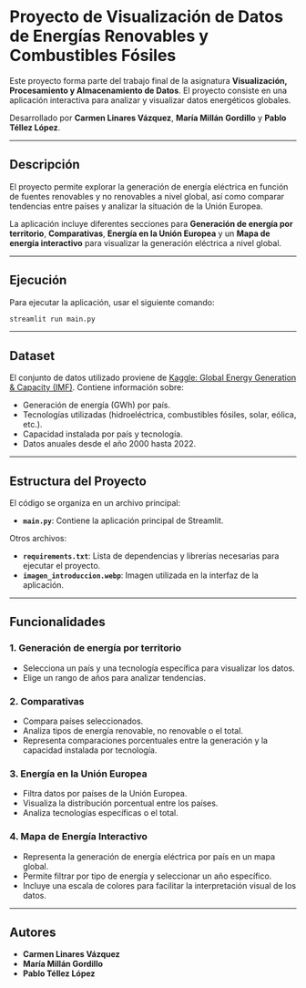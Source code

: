 # Proyecto de Visualización de Datos de Energías Renovables y Combustibles Fósiles

Este proyecto forma parte del trabajo final de la asignatura **Visualización, Procesamiento y Almacenamiento de Datos**.
El proyecto consiste en una aplicación interactiva para analizar y visualizar datos energéticos globales.

Desarrollado por **Carmen Linares Vázquez**, **María Millán Gordillo** y **Pablo Téllez López**.

---

## Descripción

El proyecto permite explorar la generación de energía eléctrica en función de fuentes renovables y no renovables a nivel global, así como comparar tendencias entre países y analizar la situación de la Unión Europea.

La aplicación incluye diferentes secciones para **Generación de energía por territorio**, **Comparativas**, **Energía en la Unión Europea** y un **Mapa de energía interactivo** para visualizar la generación eléctrica a nivel global.

---

## Ejecución

Para ejecutar la aplicación, usar el siguiente comando:

```bash
streamlit run main.py
```

---

## Dataset

El conjunto de datos utilizado proviene de [Kaggle: Global Energy Generation & Capacity (IMF)](https://www.kaggle.com/datasets/pinuto/global-energy-generation-and-capacity-imf). Contiene información sobre:

- Generación de energía (GWh) por país.
- Tecnologías utilizadas (hidroeléctrica, combustibles fósiles, solar, eólica, etc.).
- Capacidad instalada por país y tecnología.
- Datos anuales desde el año 2000 hasta 2022.

---

## Estructura del Proyecto

El código se organiza en un archivo principal:

- **`main.py`**: Contiene la aplicación principal de Streamlit.

Otros archivos:

- **`requirements.txt`**: Lista de dependencias y librerías necesarias para ejecutar el proyecto.
- **`imagen_introduccion.webp`**: Imagen utilizada en la interfaz de la aplicación.

---

## Funcionalidades

### 1. Generación de energía por territorio

- Selecciona un país y una tecnología específica para visualizar los datos.
- Elige un rango de años para analizar tendencias.

### 2. Comparativas

- Compara países seleccionados.
- Analiza tipos de energía renovable, no renovable o el total.
- Representa comparaciones porcentuales entre la generación y la capacidad instalada por tecnología.

### 3. Energía en la Unión Europea

- Filtra datos por países de la Unión Europea.
- Visualiza la distribución porcentual entre los países.
- Analiza tecnologías específicas o el total.

### 4. Mapa de Energía Interactivo

- Representa la generación de energía eléctrica por país en un mapa global.
- Permite filtrar por tipo de energía y seleccionar un año específico.
- Incluye una escala de colores para facilitar la interpretación visual de los datos.

---

## Autores

- **Carmen Linares Vázquez**
- **María Millán Gordillo**
- **Pablo Téllez López**
